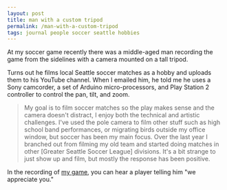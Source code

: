 ```yaml
---
layout: post
title: man with a custom tripod
permalink: /man-with-a-custom-tripod
tags: journal people soccer seattle hobbies
---
```


At my soccer game recently there was a middle-aged man recording the game from the sidelines with a camera mounted on a tall tripod.
<!--more-->
Turns out he films local Seattle soccer matches as a hobby and uploads them to his YouTube channel.
When I emailed him, he told me he uses a Sony camcorder, a set of Arduino micro-processors, and Play Station 2 controller to control the pan, tilt, and zoom.

> My goal is to film soccer matches so the play makes sense and the camera doesn't distract, I enjoy both the technical and artistic challenges. I've used the pole camera to film other stuff such as high school band performances, or migrating birds outside my office window, but soccer has been my main focus. Over the last year I branched out from filming my old team and started doing matches in other [Greater Seattle Soccer League] divisions. It's a bit strange to just show up and film, but mostly the response has been positive.

In the recording of [my game](https://youtu.be/0JGgDquqaJI?si=L78l1yyyhrwYjHEg), you can hear a player telling him "we appreciate you."